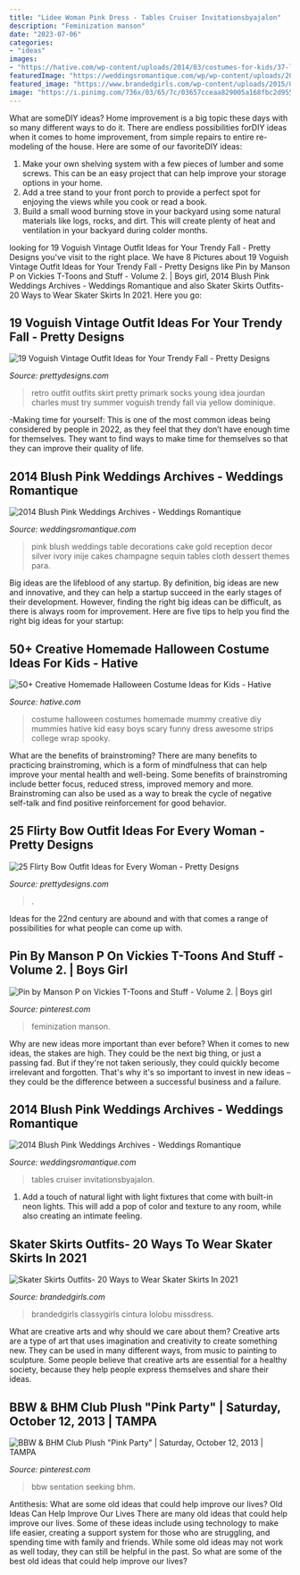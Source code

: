 ```yaml
---
title: "Lidee Woman Pink Dress - Tables Cruiser Invitationsbyajalon"
description: "Feminization manson"
date: "2023-07-06"
categories:
- "ideas"
images:
- "https://hative.com/wp-content/uploads/2014/03/costumes-for-kids/37-little-mummies-kid-costume.jpg"
featuredImage: "https://weddingsromantique.com/wp/wp-content/uploads/2013/11/Blush-Pink-Cake-Table-decorations..jpg"
featured_image: "https://www.brandedgirls.com/wp-content/uploads/2015/08/6df6c1cda905341dc94a5640f842fb3c.jpg"
image: "https://i.pinimg.com/736x/03/65/7c/03657cceaa829005a168fbc2d955fb50.jpg"
---
```



What are someDIY ideas?
Home improvement is a big topic these days with so many different ways to do it. There are endless possibilities forDIY ideas when it comes to home improvement, from simple repairs to entire re-modeling of the house. Here are some of our favoriteDIY ideas:
1. Make your own shelving system with a few pieces of lumber and some screws. This can be an easy project that can help improve your storage options in your home.
2. Add a tree stand to your front porch to provide a perfect spot for enjoying the views while you cook or read a book.
3. Build a small wood burning stove in your backyard using some natural materials like logs, rocks, and dirt. This will create plenty of heat and ventilation in your backyard during colder months. 

	

		
looking for 19 Voguish Vintage Outfit Ideas for Your Trendy Fall - Pretty Designs you've visit to the right place. We have 8 Pictures about 19 Voguish Vintage Outfit Ideas for Your Trendy Fall - Pretty Designs like Pin by Manson P on Vickies T-Toons and Stuff - Volume 2. | Boys girl, 2014 Blush Pink Weddings Archives - Weddings Romantique and also Skater Skirts Outfits- 20 Ways to Wear Skater Skirts In 2021. Here you go:
		
    
## 19 Voguish Vintage Outfit Ideas For Your Trendy Fall - Pretty Designs

<img loading=lazy src="http://www.prettydesigns.com/wp-content/uploads/2014/09/Pretty-Retro-Outfit-Idea-for-Young-Women.jpg" onerror="this.onerror=null;this.src='https://tse2.mm.bing.net/th?id=OIP.OxEZsYwwtp0QI7n-0_G9swHaK3&amp;pid=15.1';" alt="19 Voguish Vintage Outfit Ideas for Your Trendy Fall - Pretty Designs">

_Source: prettydesigns.com_

>retro outfit outfits skirt pretty primark socks young idea jourdan charles must try summer voguish trendy fall via yellow dominique. 

	

-Making time for yourself: This is one of the most common ideas being considered by people in 2022, as they feel that they don’t have enough time for themselves. They want to find ways to make time for themselves so that they can improve their quality of life.

    
## 2014 Blush Pink Weddings Archives - Weddings Romantique

<img loading=lazy src="https://weddingsromantique.com/wp/wp-content/uploads/2013/11/Blush-Pink-Cake-Table-decorations..jpg" onerror="this.onerror=null;this.src='https://tse1.mm.bing.net/th?id=OIP.VnlaoJgLMLcnSG2GHXk3lwHaKS&amp;pid=15.1';" alt="2014 Blush Pink Weddings Archives - Weddings Romantique">

_Source: weddingsromantique.com_

>pink blush weddings table decorations cake gold reception decor silver ivory inije cakes champagne sequin tables cloth dessert themes para. 

	

Big ideas are the lifeblood of any startup. By definition, big ideas are new and innovative, and they can help a startup succeed in the early stages of their development. However, finding the right big ideas can be difficult, as there is always room for improvement. Here are five tips to help you find the right big ideas for your startup: 

    
## 50+ Creative Homemade Halloween Costume Ideas For Kids - Hative

<img loading=lazy src="https://hative.com/wp-content/uploads/2014/03/costumes-for-kids/37-little-mummies-kid-costume.jpg" onerror="this.onerror=null;this.src='https://tse3.mm.bing.net/th?id=OIP.38iHObS9sCB6fFogwRzqrgHaJ4&amp;pid=15.1';" alt="50+ Creative Homemade Halloween Costume Ideas for Kids - Hative">

_Source: hative.com_

>costume halloween costumes homemade mummy creative diy mummies hative kid easy boys scary funny dress awesome strips college wrap spooky. 

	

What are the benefits of brainstroming?
There are many benefits to practicing brainstroming, which is a form of mindfulness that can help improve your mental health and well-being. Some benefits of brainstroming include better focus, reduced stress, improved memory and more. Brainstroming can also be used as a way to break the cycle of negative self-talk and find positive reinforcement for good behavior.

    
## 25 Flirty Bow Outfit Ideas For Every Woman - Pretty Designs

<img loading=lazy src="https://www.prettydesigns.com/wp-content/uploads/2014/05/White-Short-Dress-with-a-Bow.jpg" onerror="this.onerror=null;this.src='https://tse1.mm.bing.net/th?id=OIP.-L-0G1aAYDw4OpqIn1JAggHaLH&amp;pid=15.1';" alt="25 Flirty Bow Outfit Ideas for Every Woman - Pretty Designs">

_Source: prettydesigns.com_

>. 

	

Ideas for the 22nd century are abound and with that comes a range of possibilities for what people can come up with.

    
## Pin By Manson P On Vickies T-Toons And Stuff - Volume 2. | Boys Girl

<img loading=lazy src="https://i.pinimg.com/736x/03/65/7c/03657cceaa829005a168fbc2d955fb50.jpg" onerror="this.onerror=null;this.src='https://tse2.mm.bing.net/th?id=OIP.ZEYWcn-j0pbiJ_qRn5Uq0wAAAA&amp;pid=15.1';" alt="Pin by Manson P on Vickies T-Toons and Stuff - Volume 2. | Boys girl">

_Source: pinterest.com_

>feminization manson. 

	

Why are new ideas more important than ever before?
When it comes to new ideas, the stakes are high. They could be the next big thing, or just a passing fad. But if they're not taken seriously, they could quickly become irrelevant and forgotten. That's why it's so important to invest in new ideas – they could be the difference between a successful business and a failure.

    
## 2014 Blush Pink Weddings Archives - Weddings Romantique

<img loading=lazy src="https://weddingsromantique.com/wp/wp-content/uploads/2013/11/Blush-Pink-Wedding-Cocktail-Hour-Decor.jpg" onerror="this.onerror=null;this.src='https://tse2.mm.bing.net/th?id=OIP.h6rRaPmYS3Snsw9EeVj8swHaKX&amp;pid=15.1';" alt="2014 Blush Pink Weddings Archives - Weddings Romantique">

_Source: weddingsromantique.com_

>tables cruiser invitationsbyajalon. 

	

1. Add a touch of natural light with light fixtures that come with built-in neon lights. This will add a pop of color and texture to any room, while also creating an intimate feeling.

    
## Skater Skirts Outfits- 20 Ways To Wear Skater Skirts In 2021

<img loading=lazy src="https://www.brandedgirls.com/wp-content/uploads/2015/08/6df6c1cda905341dc94a5640f842fb3c.jpg" onerror="this.onerror=null;this.src='https://tse3.mm.bing.net/th?id=OIP.RRg1fCBpCZK9Tmz2yhWOPAHaK2&amp;pid=15.1';" alt="Skater Skirts Outfits- 20 Ways to Wear Skater Skirts In 2021">

_Source: brandedgirls.com_

>brandedgirls classygirls cintura lolobu missdress. 

	

What are creative arts and why should we care about them?
Creative arts are a type of art that uses imagination and creativity to create something new. They can be used in many different ways, from music to painting to sculpture. Some people believe that creative arts are essential for a healthy society, because they help people express themselves and share their ideas.

    
## BBW &amp; BHM Club Plush &quot;Pink Party&quot; | Saturday, October 12, 2013 | TAMPA

<img loading=lazy src="https://i.pinimg.com/736x/56/ba/35/56ba351fc44875212fd23221728cb79c--big-girls-sexy-girls.jpg" onerror="this.onerror=null;this.src='https://tse4.mm.bing.net/th?id=OIP.SK-FET_dM6C46gNcoLKkgAAAAA&amp;pid=15.1';" alt="BBW &amp; BHM Club Plush &quot;Pink Party&quot; | Saturday, October 12, 2013 | TAMPA">

_Source: pinterest.com_

>bbw sentation seeking bhm. 

	

Antithesis: What are some old ideas that could help improve our lives?
Old Ideas Can Help Improve Our Lives
There are many old ideas that could help improve our lives. Some of these ideas include using technology to make life easier, creating a support system for those who are struggling, and spending time with family and friends. While some old ideas may not work as well today, they can still be helpful in the past. So what are some of the best old ideas that could help improve our lives?

